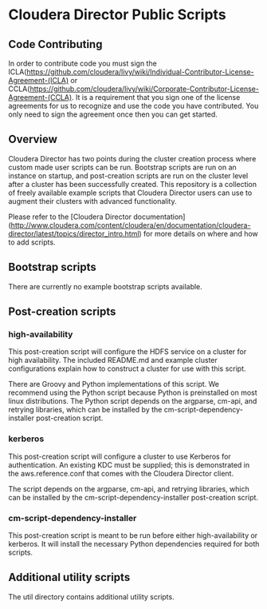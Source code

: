 # Cloudera Director Public Scripts

## Code Contributing

In order to contribute code you must sign the ICLA(https://github.com/cloudera/livy/wiki/Individual-Contributor-License-Agreement-(ICLA) or CCLA(https://github.com/cloudera/livy/wiki/Corporate-Contributor-License-Agreement-(CCLA).
It is a requirement that you sign one of the license 
agreements for us to recognize and use the code you have contributed. You only need to sign the agreement once then 
you can get started.
 

## Overview

Cloudera Director has two points during the cluster creation process where custom made user scripts can be run.
Bootstrap scripts are run on an instance on startup, and post-creation scripts are run on the cluster level after a
cluster has been successfully created. This repository is a collection of freely available example scripts that
Cloudera Director users can use to augment their clusters with advanced functionality.

Please refer to the [Cloudera Director documentation]
(http://www.cloudera.com/content/cloudera/en/documentation/cloudera-director/latest/topics/director_intro.html) for
more details on where and how to add scripts.

## Bootstrap scripts

There are currently no example bootstrap scripts available.

## Post-creation scripts

### high-availability

This post-creation script will configure the HDFS service on a cluster for high availability. The included README.md
and example cluster configurations explain how to construct a cluster for use with this script.

There are Groovy and Python implementations of this script. We recommend using the Python script because Python is
preinstalled on most linux distributions. The Python script depends on the argparse, cm-api, and retrying libraries,
which can be installed by the cm-script-dependency-installer post-creation script.

### kerberos

This post-creation script will configure a cluster to use Kerberos for authentication. An existing KDC must be
supplied; this is demonstrated in the aws.reference.conf that comes with the Cloudera Director client.

The script depends on the argparse, cm-api, and retrying libraries, which can be installed by the
cm-script-dependency-installer post-creation script.

### cm-script-dependency-installer

This post-creation script is meant to be run before either high-availability or kerberos. It will install the
necessary Python dependencies required for both scripts.

## Additional utility scripts

The util directory contains additional utility scripts.
